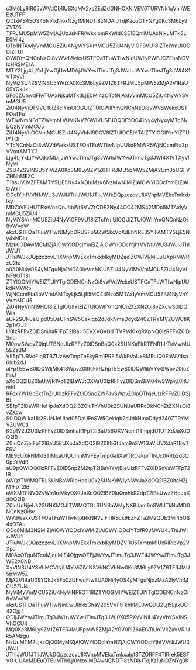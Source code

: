 c3M6Ly9lR05vWVdOb1lUSXdMV2xsZEdZdGNHOXNlVEV6TURVNk1qVnliWEEzUTFF
QDIxMS45OS45Ni4xNjoxNzg1MiNDTl8zNDArJTdjKzcuOTFNYg0Kc3M6Ly9ZV1Z6
TFRJMU5pMW5ZMjA2UzJsNFRIWkxlbmRxWld0SE1EQnliUUAxNjkuMTk3LjE0Mi4z
OTo1NTAwIyVmMCU5ZiU4NyViYSVmMCU5ZiU4NyViOF9VU18lZTclYmUlOGUlZTUl
OWIlYmQNCnNzOi8vWVdWekxUSTFOaTFuWTIwNldUWlNPWEJCZEhaNGVIcHRSME1A
MTY3Ljg4LjYxLjYwOjUwMDAjJWYwJTlmJTg3JWJhJWYwJTlmJTg3JWI4X1VTXyVl
NyViZSU4ZSVlNSU5YiViZA0Kc3M6Ly9ZV1Z6TFRJMU5pMW5ZMjA2V1RaU09YQkJk
SFo0ZUhwdFIwTUAxNjkuMTk3LjE0Mi4zOTo1NjAxIyVmMCU5ZiU4NyViYSVmMCU5
ZiU4NyViOF9VU18lZTclYmUlOGUlZTUlOWIlYmQNCnNzOi8vWVdWekxUSTFOaTFu
WTIwNmNFdEZWemhLVUVKNVZGWlVUSFJOQDE5OC41Ny4yNy4yMTg6NDQzIyVmMCU5
ZiU4NyVhOCVmMCU5ZiU4NyVhNl9DQV8lZTUlOGElYTAlZTYlOGIlYmYlZTUlYTQl
YTcNCnNzOi8vWVdWekxUSTFOaTFuWTIwNlpUUkdRMWR5WjNCcmFta3pVVmtAMTY3
Ljg4LjYxLjYwOjkxMDIjJWYwJTlmJTg3JWJhJWYwJTlmJTg3JWI4X1VTXyVlNyVi
ZSU4ZSVlNSU5YiViZA0Kc3M6Ly9ZV1Z6TFRJMU5pMW5ZMjA2Um05UGFVZHNhMEZC
T1hsUVJVZFFAMTY5LjE5Ny4xNDIuMzk6NzMwNiMlZjAlOWYlODclYmElZjAlOWYl
ODclYjhfVVNfJWU3JWJlJThlJWU1JTliJWJkDQpzczovL1lXVnpMVEkxTmkxblky
MDZaVFJHUTFkeVozQnJhbWt6VVZrQDE2Ny44OC42MS42MDo5MTAxIyVmMCU5ZiU4
NyViYSVmMCU5ZiU4NyViOF9VU18lZTclYmUlOGUlZTUlOWIlYmQNCnNzOi8vWVdW
ekxUSTFOaTFuWTIwNlMybDRUSFpMZW5kcVpXdEhNREJ5YlFAMTY5LjE5Ny4xNDIu
Mzk6ODAwMCMlZjAlOWYlODclYmElZjAlOWYlODclYjhfVVNfJWU3JWJlJThlJWU1
JTliJWJkDQpzczovL1lXVnpMVEkxTmkxblkyMDZaelZOWlVRMlJuUXpRMWRzU2ts
a0A0Ni4yOS4yMTguNjo1MDA0IyVmMCU5ZiU4NyViMyVmMCU5ZiU4NyViNF9OT18l
ZTYlOGMlYWElZTUlYTglODENCnNzOi8vWVdWekxUSTFOaTFuWTIwNlpUUkdRMWR5
WjNCcmFta3pVVmtAMTcyLjk5LjE5MC44Nzo5MTAxIyVmMCU5ZiU4NyVhYyVmMCU5
ZiU4NyVhN19HQl8lZTglOGIlYjElZTUlOWIlYmQNCnZtZXNzOi8vZXcwS0lDQWlk
aUk2SUNJeUlpd05DaUFnSW5Ceklqb2dJdkNmaDdyd240ZTRYMVZUWCtlK2p1V2J2
U0lzRFFvZ0lDSmhaR1FpT2lBaU5EVXVOVGd1TVRVd0xqRXpNQ0lzRFFvZ0lDSndi
M0owSWpvZ0lqUTBNeUlzRFFvZ0lDSnBaQ0k2SUNKaFltRTFNR1JrTkMwMU5EZzBM
VE5pTURVdFlqRTBZUzAwTmpZeFkyRm1PRFl5WkRVaUxBMEtJQ0FpWVdsa0lqb2dJ
alFpTEEwS0lDQWljMk41SWpvZ0ltRjFkRzhpTEEwS0lDQWlibVYwSWpvZ0luZHpJ
aXdOQ2lBZ0luUjVjR1VpT2lBaWJtOXVaU0lzRFFvZ0lDSm9iM04wSWpvZ0ltUmhl
RFoxYW1GcExtTnZiU0lzRFFvZ0lDSndZWFJvSWpvZ0lpOTNjeUlzRFFvZ0lDSjBi
SE1pT2lBaWRHeHpJaXdOQ2lBZ0luTnVhU0k2SUNJaURRcDkNCnZtZXNzOi8vZXcw
S0lDQWlkaUk2SUNJeUlpd05DaUFnSW5Ceklqb2dJdkNmaDdyd240ZTRYMVZUWCtl
K2p1V2J2U0lzRFFvZ0lDSmhaR1FpT2lBaU56QXVNemt1TmpjdU1UTXdJaXdOQ2lB
Z0luQnZjblFpT2lBaU5EUXpJaXdOQ2lBZ0ltbGtJam9nSW1GaVlUVXdaR1EwTFRV
ME9EUXRNMkl3TlMxaU1UUmhMVFEyTmpGallXWTROakprTlNJc0RRb2dJQ0poYVdR
aU9pQWlOQ0lzRFFvZ0lDSnpZM2tpT2lBaVlYVjBieUlzRFFvZ0lDSnVaWFFpT2lB
aWQzTWlMQTBLSUNBaWRIbHdaU0k2SUNKdWIyNWxJaXdOQ2lBZ0ltaHZjM1FpT2lB
aVlXMTFNV0ZvWm1rdVkyOXRJaXdOQ2lBZ0luQmhkR2dpT2lBaUwzZHpJaXdOQ2lB
Z0luUnNjeUk2SUNKMGJITWlMQTBLSUNBaWMyNXBJam9nSWlJTkNuMD0NCnNzOi8v
WVdWekxUSTFOaTFuWTIwNlptRkNRVzlFTlRSck9EZFZTa2MzQDE3Mi45OS4xOTAu
ODc6MjM3NSMlZjAlOWYlODclYWMlZjAlOWYlODclYTdfR0JfJWU4JThiJWIxJWU1
JTliJWJkDQpzczovL1lXVnpMVEkxTmkxblkyMDZVRU51YmtnMlUxRlRibVp2VXpJ
M0AxOTguNTcuMjcuMjE4OjgwOTEjJWYwJTlmJTg3JWE4JWYwJTlmJTg3JWE2X0NB
XyVlNSU4YSVhMCVlNiU4YiViZiVlNSVhNCVhNw0Kc3M6Ly9ZV1Z6TFRJMU5pMW5Z
MjA2V1RaU09YQkJkSFo0ZUhwdFIwTUA0Ni4yOS4yMTguNjozMzA2IyVmMCU5ZiU4
NyViMyVmMCU5ZiU4NyViNF9OT18lZTYlOGMlYWElZTUlYTglODENCnNzOi8vWVdW
ekxUSTFOaTFuWTIwNmEwUlhkbGhaV205VVFtTkhhME0wQDQ2LjI5LjIxOC42Ojg4
ODIjJWYwJTlmJTg3JWIzJWYwJTlmJTg3JWI0X05PXyVlNiU4YyVhYSVlNSVhOCU4
MQ0Kc3M6Ly9ZV1Z6TFRJMU5pMW5ZMjA2Y0V0RlZ6aEtVRUo1VkZaVVRIUk5AMzgu
NzUuMTM2LjkzOjQ0MyMlZjAlOWYlODclYmElZjAlOWYlODclYjhfVVNfJWU3JWJl
JThlJWU1JTliJWJkDQpzczovL1lXVnpMVEkxTmkxalptSTZORFF4TlRrek5ESTVO
UUAxMDEuOTEuMTIxLjI0Nzo1MDAwNCNDTl8zNDIrJTdjKzIuNDZNYg0K
